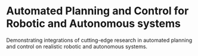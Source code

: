 # Automated Planning and Control for Robotic and Autonomous systems

Demonstrating integrations of cutting-edge research in automated planning and control on realistic robotic and autonomous systems.
